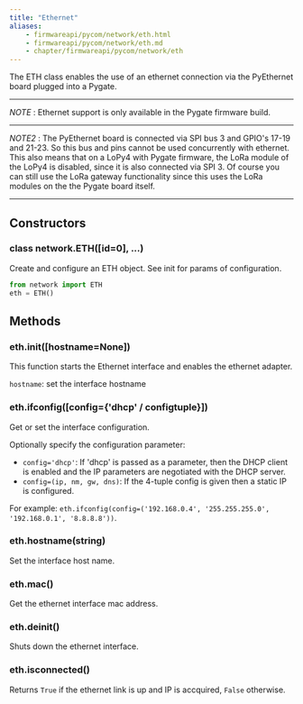 ```yaml
---
title: "Ethernet"
aliases:
    - firmwareapi/pycom/network/eth.html
    - firmwareapi/pycom/network/eth.md
    - chapter/firmwareapi/pycom/network/eth
---
```


The ETH class enables the use of an ethernet connection via the PyEthernet board plugged into a Pygate.

---
*NOTE* :
Ethernet support is only available in the Pygate firmware build.

---

*NOTE2* :
The PyEthernet board is connected via SPI bus 3 and GPIO's 17-19 and 21-23. So this bus and pins cannot be used concurrently with ethernet. This also means that on a LoPy4 with Pygate firmware, the LoRa module of the LoPy4 is disabled, since it is also connected via SPI 3. Of course you can still use the LoRa gateway functionality since this uses the LoRa modules on the the Pygate board itself.

---

## Constructors

### class network.ETH([id=0], ...)

Create and configure an ETH object. See init for params of configuration.

```python
from network import ETH
eth = ETH()
```

## Methods


### eth.init([hostname=None])

This function starts the Ethernet interface and enables the ethernet adapter.

`hostname`: set the interface hostname

### eth.ifconfig([config={'dhcp' / configtuple}])

Get or set the interface configuration. 

Optionally specify the configuration parameter:

* `config='dhcp'`: If 'dhcp' is passed as a parameter, then the DHCP client is enabled and the IP parameters are negotiated with the DHCP server.
* `config=(ip, nm, gw, dns)`: If the 4-tuple config is given then a static IP is configured. 

For example: `eth.ifconfig(config=('192.168.0.4', '255.255.255.0', '192.168.0.1', '8.8.8.8'))`.

### eth.hostname(string)

Set the interface host name.

### eth.mac()

Get the ethernet interface mac address.

### eth.deinit()

Shuts down the ethernet interface.

### eth.isconnected()

Returns `True` if the ethernet link is up and IP is accquired, `False` otherwise.
